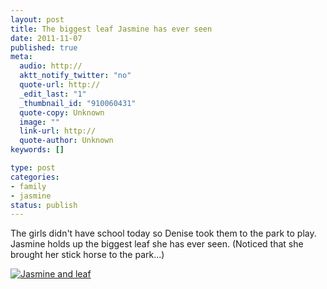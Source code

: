 ```yaml
--- 
layout: post
title: The biggest leaf Jasmine has ever seen
date: 2011-11-07
published: true
meta: 
  audio: http://
  aktt_notify_twitter: "no"
  quote-url: http://
  _edit_last: "1"
  _thumbnail_id: "910060431"
  quote-copy: Unknown
  image: ""
  link-url: http://
  quote-author: Unknown
keywords: []

type: post
categories: 
- family
- jasmine
status: publish
---
```

The girls didn't have school today so Denise took them to the park to play. Jasmine holds up the biggest leaf she has ever seen. (Noticed that she brought her stick horse to the park...)

[![](http://media.eick.us/2011/11/photo-e1320704153364-373x500.jpg "Jasmine and leaf")](http://media.eick.us/2011/11/photo.jpg)
